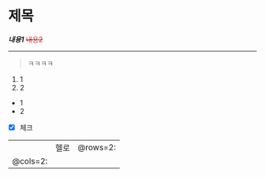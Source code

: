 # 제목

***내용1***
~~<span style="color: #EE2323">내용2</span>~~

***

> ㅋㅋㅋㅋ

1. 1
2. 2

* 1
* 2
* [x] 체크

|  |  |  |
| --- | --- | --- |
|  | 헬로 | @rows=2: |
| @cols=2: |


<br>
<br>
<br>
<br>
<br>
<br>
<br>
